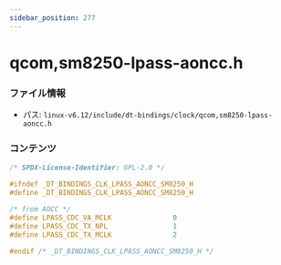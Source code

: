 ```yaml
---
sidebar_position: 277
---
```

# qcom,sm8250-lpass-aoncc.h

### ファイル情報

- パス: `linux-v6.12/include/dt-bindings/clock/qcom,sm8250-lpass-aoncc.h`

### コンテンツ

```h
/* SPDX-License-Identifier: GPL-2.0 */

#ifndef _DT_BINDINGS_CLK_LPASS_AONCC_SM8250_H
#define _DT_BINDINGS_CLK_LPASS_AONCC_SM8250_H

/* from AOCC */
#define LPASS_CDC_VA_MCLK				0
#define LPASS_CDC_TX_NPL				1
#define LPASS_CDC_TX_MCLK				2

#endif /* _DT_BINDINGS_CLK_LPASS_AONCC_SM8250_H */

```
